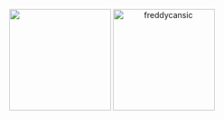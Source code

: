 <p align="center">
	<!--<img height="180em" align="center" src="https://github-readme-stats.vercel.app/api?username=freddycansic&theme=vue-dark&hide_border=true&hide=issues&show_icons=true&include_all_commits=true" /> -->
	<img height="180em" align="center" src="http://github-readme-streak-stats.herokuapp.com?user=freddycansic&theme=vue-dark&hide_border=true&date_format=M%20j%5B%2C%20Y%5D&fire=DD2727" />
	<img height="180em" align="center" src="https://github-readme-stats.vercel.app/api/top-langs?username=freddycansic&show_icons=true&locale=en&layout=compact&langs_count=8&theme=vue-dark&hide_border=true&hide=Vim%20Snippet" alt="freddycansic"/>
</p>

